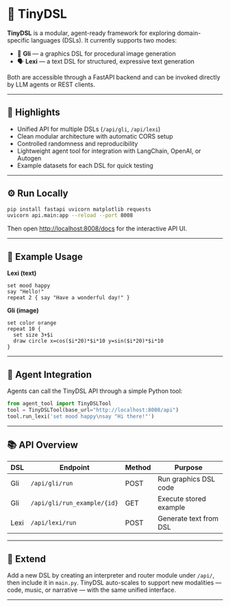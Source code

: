 # 🧩 TinyDSL

**TinyDSL** is a modular, agent-ready framework for exploring domain-specific languages (DSLs).
It currently supports two modes:

* 🎨 **Gli** — a graphics DSL for procedural image generation
* 🗣️ **Lexi** — a text DSL for structured, expressive text generation

Both are accessible through a FastAPI backend and can be invoked directly by LLM agents or REST clients.

---

## 🚀 Highlights

* Unified API for multiple DSLs (`/api/gli`, `/api/lexi`)
* Clean modular architecture with automatic CORS setup
* Controlled randomness and reproducibility
* Lightweight agent tool for integration with LangChain, OpenAI, or Autogen
* Example datasets for each DSL for quick testing

---

## ⚙️ Run Locally

```bash
pip install fastapi uvicorn matplotlib requests
uvicorn api.main:app --reload --port 8008
```

Then open [http://localhost:8008/docs](http://localhost:8008/docs) for the interactive API UI.

---

## 🧠 Example Usage

**Lexi (text)**

```dsl
set mood happy
say "Hello!"
repeat 2 { say "Have a wonderful day!" }
```

**Gli (image)**

```dsl
set color orange
repeat 10 {
  set size 3+$i
  draw circle x=cos($i*20)*$i*10 y=sin($i*20)*$i*10
}
```

---

## 🤖 Agent Integration

Agents can call the TinyDSL API through a simple Python tool:

```python
from agent_tool import TinyDSLTool
tool = TinyDSLTool(base_url="http://localhost:8008/api")
tool.run_lexi('set mood happy\nsay "Hi there!"')
```

---

## 📚 API Overview

| DSL   | Endpoint                      | Method | Purpose                |
| ----- | ----------------------------- | ------ | ---------------------- |
| Gli   | `/api/gli/run`                | POST   | Run graphics DSL code  |
| Gli   | `/api/gli/run_example/{id}`   | GET    | Execute stored example |
| Lexi  | `/api/lexi/run`               | POST   | Generate text from DSL |

---

## 🧩 Extend

Add a new DSL by creating an interpreter and router module under `/api/`, then include it in `main.py`.
TinyDSL auto-scales to support new modalities — code, music, or narrative — with the same unified interface.

---
